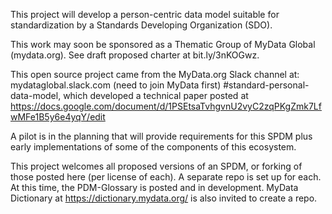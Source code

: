 This project will develop a person-centric data model suitable for standardization by a Standards Developing Organization (SDO). 

This work may soon be sponsored as a Thematic Group of MyData Global (mydata.org).  See draft proposed charter at  bit.ly/3nKOGwz.

This open source project came from the MyData.org Slack channel at: mydataglobal.slack.com (need to join MyData first) #standard-personal-data-model, which developed a technical paper posted at https://docs.google.com/document/d/1PSEtsaTvhgvnU2vyC2zqPKgZmk7LfwMFe1B5y6e4yqY/edit

A pilot is in the planning that will provide requirements for this SPDM plus early implementations of some of the components of this ecosystem.  

This project welcomes all proposed versions of an SPDM, or forking of those posted here (per license of each).  A separate repo is set up for each.  At this time, the PDM-Glossary is posted and in development.  MyData Dictionary at https://dictionary.mydata.org/ is also invited to create a repo.    
<!--

**Here are some ideas to get you started:**

🙋‍♀️ A short introduction - what is your organization all about?
🌈 Contribution guidelines - how can the community get involved?
👩‍💻 Useful resources - where can the community find your docs? Is there anything else the community should know?
🍿 Fun facts - what does your team eat for breakfast?
🧙 Remember, you can do mighty things with the power of [Markdown](https://docs.github.com/github/writing-on-github/getting-started-with-writing-and-formatting-on-github/basic-writing-and-formatting-syntax)
-->
